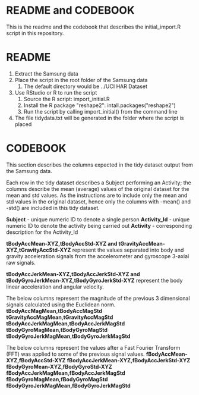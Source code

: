 README and CODEBOOK 
=====================

This is the readme and the codebook that describes the initial_import.R script in this repository.

README
======================================================================================
1. Extract the Samsung data
2. Place the script in the root folder of the Samsung data
   1. The default directory would be ../UCI HAR Dataset
3. Use RStudio or R to run the script
   1. Source the R script: import_initial.R
   2. Install the R package "reshape2": intall.packages("reshape2")
   3. Run the script by calling import_initial() from the command line
4. The file tidydata.txt will be generated in the folder where the script is placed


CODEBOOK
======================================================================================
This section describes the columns expected in the tidy dataset output from the Samsung data.

Each row in the tidy dataset describes a Subject performing an Activity; the columns describe the mean (average) values of the original dataset for the mean and std values. As the instructions are to include only the mean and std values in the original dataset, hence only the columns with -mean() and -std() are included in this tidy dataset.

**Subject** - unique numeric ID to denote a single person
**Activity_Id** - unique numeric ID to denote the activity being carried out
**Activity** - corresponding description for the Activity_Id

**tBodyAccMean-XYZ,tBodyAccStd-XYZ and tGravityAccMean-XYZ,tGravityAccStd-XYZ** represent the values separated into body and gravity acceleration signals from the accelerometer and gyroscope 3-axial raw signals.

**tBodyAccJerkMean-XYZ,tBodyAccJerkStd-XYZ and tBodyGyroJerkMean-XYZ,tBodyGyroJerkStd-XYZ** represent the body linear acceleration and angular velocity.

The below columns represent the magnitude of the previous 3 dimensional signals calculated using the Euclidean norm. 
**tBodyAccMagMean,tBodyAccMagStd** 
**tGravityAccMagMean,tGravityAccMagStd**
**tBodyAccJerkMagMean,tBodyAccJerkMagStd**
**tBodyGyroMagMean,tBodyGyroMagStd**
**tBodyGyroJerkMagMean,tBodyGyroJerkMagStd**

The below columns represent the values after a Fast Fourier Transform (FFT) was applied to some of the previous signal values.
**fBodyAccMean-XYZ,fBodyAccStd-XYZ**
**fBodyAccJerkMean-XYZ,fBodyAccJerkStd-XYZ**
**fBodyGyroMean-XYZ,fBodyGyroStd-XYZ**
**fBodyAccJerkMagMean,fBodyAccJerkMagStd**
**fBodyGyroMagMean,fBodyGyroMagStd**
**fBodyGyroJerkMagMean,fBodyGyroJerkMagStd**
